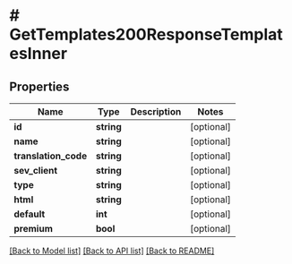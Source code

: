 # # GetTemplates200ResponseTemplatesInner

## Properties

Name | Type | Description | Notes
------------ | ------------- | ------------- | -------------
**id** | **string** |  | [optional]
**name** | **string** |  | [optional]
**translation_code** | **string** |  | [optional]
**sev_client** | **string** |  | [optional]
**type** | **string** |  | [optional]
**html** | **string** |  | [optional]
**default** | **int** |  | [optional]
**premium** | **bool** |  | [optional]

[[Back to Model list]](../../README.md#models) [[Back to API list]](../../README.md#endpoints) [[Back to README]](../../README.md)
